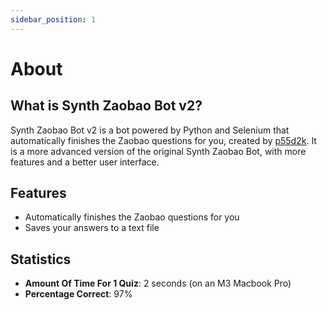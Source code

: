 ```yaml
---
sidebar_position: 1
---
```


# About

## What is Synth Zaobao Bot v2?

Synth Zaobao Bot v2 is a bot powered by Python and Selenium that automatically finishes the Zaobao questions for you, created by [p55d2k](https://github.com/p55d2k). It is a more advanced version of the original Synth Zaobao Bot, with more features and a better user interface.

## Features

- Automatically finishes the Zaobao questions for you
- Saves your answers to a text file

## Statistics

- **Amount Of Time For 1 Quiz**: 2 seconds (on an M3 Macbook Pro)
- **Percentage Correct**: 97%

